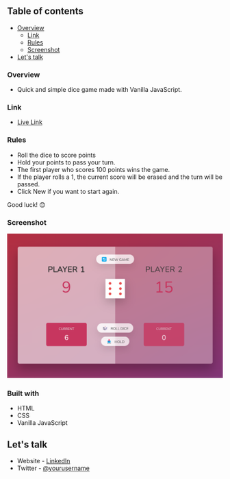 ## Table of contents

- [Overview](#overview)
  - [Link](#links)
  - [Rules](#the-challenge)
  - [Screenshot](#screenshot)
- [Let's talk](#author)

### Overview
- Quick and simple dice game made with Vanilla JavaScript.

### Link
- [Live Link](https://dancodecraft-dice-game.vercel.app/)

### Rules
- Roll the dice to score points
- Hold your points to pass your turn.
- The first player who scores 100 points wins the game.
- If the player rolls a 1, the current score will be erased and the turn will be passed.
- Click New if you want to start again.

Good luck! 😊

### Screenshot
![](./diceGame.png)

### Built with
- HTML
- CSS
- Vanilla JavaScript

## Let's talk
- Website - [LinkedIn](https://www.linkedin.com/in/adannjacinto/)
- Twitter - [@yourusername](https://www.twitter.com/DanCodeCraft)
